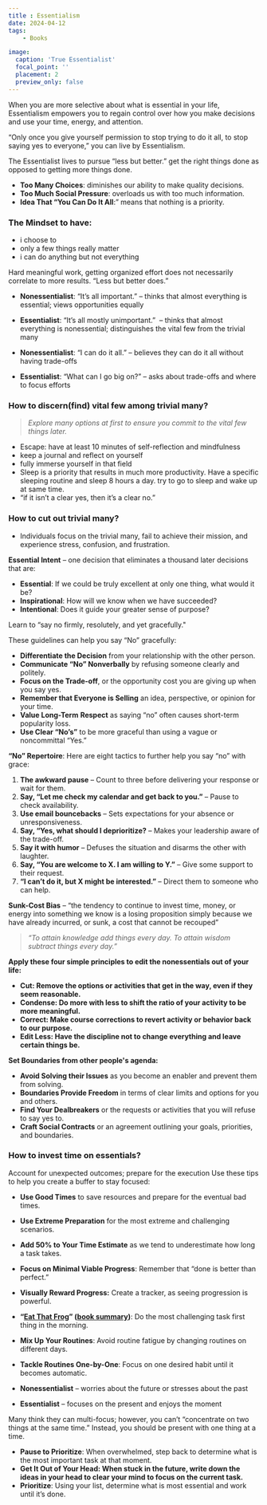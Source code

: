 ```yaml
---
title : Essentialism
date: 2024-04-12
tags:
    - Books

image:
  caption: 'True Essentialist'
  focal_point: ''
  placement: 2
  preview_only: false
---
```


When you are more selective about what is essential in your life, Essentialism empowers you to regain control over how you make decisions and use your time, energy, and attention.

“Only once you give yourself permission to stop trying to do it all, to stop saying yes to everyone,” you can live by Essentialism.

The Essentialist lives to pursue “less but better.” 
get the right things done as opposed to getting more things done. 
- **Too Many Choices**:  diminishes our ability to make quality decisions.
- **Too Much Social Pressure**: overloads us with too much information.
- **Idea That “You Can Do It All**:” means that nothing is a priority.


### The Mindset to have:

- i choose to 
-  only a few things really matter
- i can do anything but not everything


Hard meaningful work, getting organized effort does not necessarily correlate to more results. “Less but better does.”

- **Nonessentialist**: “It’s all important.” – thinks that almost everything is essential; views opportunities equally
- **Essentialist**: “It’s all mostly unimportant.”  – thinks that almost everything is nonessential; distinguishes the vital few from the trivial many

- **Nonessentialist**: “I can do it all.” – believes they can do it all without having trade-offs
- **Essentialist**: “What can I go big on?” – asks about trade-offs and where to focus efforts


### How to discern(find) vital few among trivial many?

>*Explore many options at first to ensure you commit to the vital few things later.*

- Escape: have at least 10 minutes of self-reflection and mindfulness
- keep a journal and reflect on yourself
- fully immerse yourself in that field
- Sleep is a priority that results in much more productivity. Have a specific sleeping routine and sleep 8 hours a day. try to go to sleep and wake up at same time.
- “if it isn’t a clear yes, then it’s a clear no.”

### How to cut out trivial many?

- Individuals focus on the trivial many, fail to achieve their mission, and experience stress, confusion, and frustration.

**Essential Intent** – one decision that eliminates a thousand later decisions that are:
- **Essential**: If we could be truly excellent at only one thing, what would it be?
- **Inspirational**: How will we know when we have succeeded?
- **Intentional**: Does it guide your greater sense of purpose?


Learn to “say no firmly, resolutely, and yet gracefully."

These guidelines can help you say “No” gracefully:
- **Differentiate the Decision** from your relationship with the other person.
- **Communicate “No” Nonverbally** by refusing someone clearly and politely.
- **Focus on the Trade-off**, or the opportunity cost you are giving up when you say yes.
- **Remember that Everyone is Selling** an idea, perspective, or opinion for your time.
- **Value Long-Term** **Respect** as saying “no” often causes short-term popularity loss.
- **Use Clear “No’s”** to be more graceful than using a vague or noncommittal “Yes.”

**“No” Repertoire**: Here are eight tactics to further help you say “no” with grace:

1. **The awkward pause** – Count to three before delivering your response or wait for them.
2. **Say, “Let me check my calendar and get back to you.”** – Pause to check availability.
4. **Use email bouncebacks** – Sets expectations for your absence or unresponsiveness.
5. **Say, “Yes, what should I deprioritize?** – Makes your leadership aware of the trade-off.
6. **Say it with humor** – Defuses the situation and disarms the other with laughter.
7. **Say, “You are welcome to X. I am willing to Y.”** – Give some support to their request.
8. **“I can’t do it, but X might be interested.”** – Direct them to someone who can help.

**Sunk-Cost Bias** – “the tendency to continue to invest time, money, or energy into something we know is a losing proposition simply because we have already incurred, or sunk, a cost that cannot be recouped”

>*“To attain knowledge add things every day. To attain wisdom subtract things every day.”*


**Apply these four simple principles to edit the nonessentials out of your life:**

- **Cut: Remove the options or activities that get in the way, even if they seem reasonable.**
- **Condense: Do more with less to shift the ratio of your activity to be more meaningful.**
- **Correct: Make course corrections to revert activity or behavior back to our purpose.**
- **Edit Less: Have the discipline not to change everything and leave certain things be.**

**Set Boundaries from other people's agenda:**
- **Avoid Solving their Issues** as you become an enabler and prevent them from solving.
- **Boundaries Provide Freedom** in terms of clear limits and options for you and others.
- **Find Your Dealbreakers** or the requests or activities that you will refuse to say yes to.
- **Craft Social Contracts** or an agreement outlining your goals, priorities, and boundaries.

### How to invest time on essentials?

Account for unexpected outcomes; prepare for the execution
Use these tips to help you create a buffer to stay focused:
- **Use Good Times** to save resources and prepare for the eventual bad times.
- **Use Extreme Preparation** for the most extreme and challenging scenarios.
- **Add 50% to Your Time Estimate** as we tend to underestimate how long a task takes.


- **Focus on Minimal Viable Progress**: Remember that “done is better than perfect.”
- **Visually Reward Progress:** Create a tracker, as seeing progression is powerful.


- **“**[**Eat That Frog**](https://amzn.to/3stKnCS)**” (**[**book summary**](https://theprocesshacker.com/blog/eat-that-frog-book-summary/)**)**: Do the most challenging task first thing in the morning.
- **Mix Up Your Routines**: Avoid routine fatigue by changing routines on different days.
- **Tackle Routines One-by-One**: Focus on one desired habit until it becomes automatic.



- **Nonessentialist** – worries about the future or stresses about the past
- **Essentialist** – focuses on the present and enjoys the moment


Many think they can multi-focus; however, you can’t “concentrate on two things at the same time.” Instead, you should be present with one thing at a time.

- **Pause to Prioritize**: When overwhelmed, step back to determine what is the most important task at that moment.
- **Get It Out of Your Head: When stuck in the future, write down the ideas in your head to clear your mind to focus on the current task.**
- **Prioritize**: Using your list, determine what is most essential and work until it’s done.


